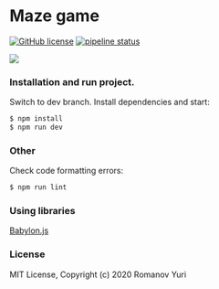 # Maze game

[![GitHub license](https://img.shields.io/badge/license-MIT-blue.svg)](https://github.com/darteil/MazeGame/blob/master/LICENSE.md) [![pipeline status](https://gitlab.com/darteil_projects/MazeGame/badges/master/pipeline.svg)](https://gitlab.com/darteil_projects/MazeGame/commits/master)

![](http://darteil-projects.ru/static/images/maze-screen.png)

### Installation and run project.

Switch to dev branch.
Install dependencies and start:

```sh
$ npm install
$ npm run dev
```

### Other

Check code formatting errors:

```sh
$ npm run lint
```

### Using libraries

[Babylon.js](https://www.babylonjs.com/)

### License

MIT License, Copyright (c) 2020 Romanov Yuri

